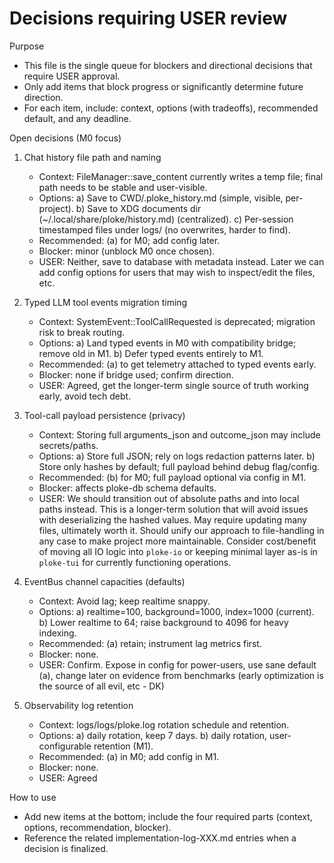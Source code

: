 # Decisions requiring USER review

Purpose
- This file is the single queue for blockers and directional decisions that require USER approval.
- Only add items that block progress or significantly determine future direction.
- For each item, include: context, options (with tradeoffs), recommended default, and any deadline.

Open decisions (M0 focus)
1) Chat history file path and naming
   - Context: FileManager::save_content currently writes a temp file; final path needs to be stable and user-visible.
   - Options:
     a) Save to CWD/.ploke_history.md (simple, visible, per-project).
     b) Save to XDG documents dir (~/.local/share/ploke/history.md) (centralized).
     c) Per-session timestamped files under logs/ (no overwrites, harder to find).
   - Recommended: (a) for M0; add config later.
   - Blocker: minor (unblock M0 once chosen).
    - USER: Neither, save to database with metadata instead. Later we can add config options for users that may wish to inspect/edit the files, etc.

2) Typed LLM tool events migration timing
   - Context: SystemEvent::ToolCallRequested is deprecated; migration risk to break routing.
   - Options:
     a) Land typed events in M0 with compatibility bridge; remove old in M1.
     b) Defer typed events entirely to M1.
   - Recommended: (a) to get telemetry attached to typed events early.
   - Blocker: none if bridge used; confirm direction.
    - USER: Agreed, get the longer-term single source of truth working early, avoid tech debt.

3) Tool-call payload persistence (privacy)
   - Context: Storing full arguments_json and outcome_json may include secrets/paths.
   - Options:
     a) Store full JSON; rely on logs redaction patterns later.
     b) Store only hashes by default; full payload behind debug flag/config.
   - Recommended: (b) for M0; full payload optional via config in M1.
   - Blocker: affects ploke-db schema defaults.
    - USER: We should transition out of absolute paths and into local paths instead. This is a longer-term solution that will avoid issues with deserializing the hashed values. May require updating many files, ultimately worth it. Should unify our approach to file-handling in any case to make project more maintainable. Consider cost/benefit of moving all IO logic into `ploke-io` or keeping minimal layer as-is in `ploke-tui` for currently functioning operations.

4) EventBus channel capacities (defaults)
   - Context: Avoid lag; keep realtime snappy.
   - Options:
     a) realtime=100, background=1000, index=1000 (current).
     b) Lower realtime to 64; raise background to 4096 for heavy indexing.
   - Recommended: (a) retain; instrument lag metrics first.
   - Blocker: none.
    - USER: Confirm. Expose in config for power-users, use sane default (a), change later on evidence from benchmarks (early optimization is the source of all evil, etc - DK)

5) Observability log retention
   - Context: logs/logs/ploke.log rotation schedule and retention.
   - Options:
     a) daily rotation, keep 7 days.
     b) daily rotation, user-configurable retention (M1).
   - Recommended: (a) in M0; add config in M1.
   - Blocker: none.
    - USER: Agreed

How to use
- Add new items at the bottom; include the four required parts (context, options, recommendation, blocker).
- Reference the related implementation-log-XXX.md entries when a decision is finalized.

